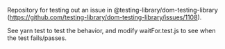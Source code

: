 Repository for testing out an issue in @testing-library/dom-testing-library (https://github.com/testing-library/dom-testing-library/issues/1108).

See yarn test to test the behavior, and modify waitFor.test.js to see when the test fails/passes.
